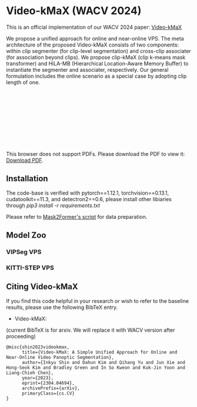 # Video-kMaX (WACV 2024)

This is an official implementation of our WACV 2024 paper: [Video-kMaX](https://arxiv.org/pdf/2304.04694.pdf)

We propose a unified approach for online and near-online VPS. The meta architecture of the proposed Video-kMaX consists of two components: within clip segmenter (for clip-level segmentation) and cross-clip associater (for association beyond clips). We propose clip-kMaX (clip k-means mask transformer) and HiLA-MB (Hierarchical Location-Aware Memory Buffer) to instantiate the segmenter and associater, respectively. Our general formulation includes the online scenario as a special case by adopting clip length of one.

<object data="http://yoursite.com/the.pdf" type="application/pdf" width="700px" height="700px">
    <embed src="http://yoursite.com/the.pdf">
        <p>This browser does not support PDFs. Please download the PDF to view it: <a href="http://yoursite.com/the.pdf">Download PDF</a>.</p>
    </embed>
</object>

## Installation
The code-base is verified with pytorch==1.12.1, torchvision==0.13.1, cudatoolkit==11.3, and detectron2==0.6,
please install other libiaries through *pip3 install -r requirements.txt*

Please refer to [Mask2Former's script](https://github.com/facebookresearch/Mask2Former/blob/main/datasets/README.md) for data preparation.


## Model Zoo


### VIPSeg VPS

### KITTI-STEP VPS

## Citing Video-kMaX

If you find this code helpful in your research or wish to refer to the baseline
results, please use the following BibTeX entry.

*   Video-kMaX:

(current BibTeX is for arxiv. We will replace it with WACV version after proceeding)

```
@misc{shin2023videokmax,
      title={Video-kMaX: A Simple Unified Approach for Online and Near-Online Video Panoptic Segmentation}, 
      author={Inkyu Shin and Dahun Kim and Qihang Yu and Jun Xie and Hong-Seok Kim and Bradley Green and In So Kweon and Kuk-Jin Yoon and Liang-Chieh Chen},
      year={2023},
      eprint={2304.04694},
      archivePrefix={arXiv},
      primaryClass={cs.CV}
}
```